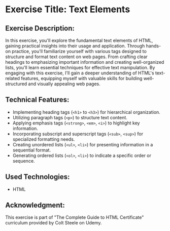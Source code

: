<h1>Exercise Title: Text Elements</h1>

<h2>Exercise Description:</h2>
<p>
    In this exercise, you'll explore the fundamental text elements of HTML, gaining practical insights into their usage and application. Through hands-on practice, you'll familiarize yourself with various tags designed to structure and format text content on web pages. From crafting clear headings to emphasizing important information and creating well-organized lists, you'll learn essential techniques for effective text manipulation. By engaging with this exercise, I'll gain a deeper understanding of HTML's text-related features, equipping myself with valuable skills for building well-structured and visually appealing web pages.
</p>

<h2>Technical Features:</h2>
<ul>
    <li>Implementing heading tags (<code>&lt;h1&gt;</code> to <code>&lt;h3&gt;</code>) for hierarchical organization.</li>
    <li>Utilizing paragraph tags (<code>&lt;p&gt;</code>) to structure text content.</li>
    <li>Applying emphasis tags (<code>&lt;strong&gt;</code>, <code>&lt;em&gt;</code>, <code>&lt;i&gt;</code>) to highlight key information.</li>
    <li>Incorporating subscript and superscript tags (<code>&lt;sub&gt;</code>, <code>&lt;sup&gt;</code>) for specialized formatting needs.</li>
    <li>Creating unordered lists (<code>&lt;ul&gt;</code>, <code>&lt;li&gt;</code>) for presenting information in a sequential format.</li>
    <li>Generating ordered lists (<code>&lt;ol&gt;</code>, <code>&lt;li&gt;</code>) to indicate a specific order or sequence.</li>
</ul>

<h2>Used Technologies:</h2>
<ul>
    <li>HTML</li>
</ul>


<h2>Acknowledgment:</h2>
<p>
    This exercise is part of "The Complete Guide to HTML Certificate" curriculum provided by Colt Steele on Udemy.
</p>
